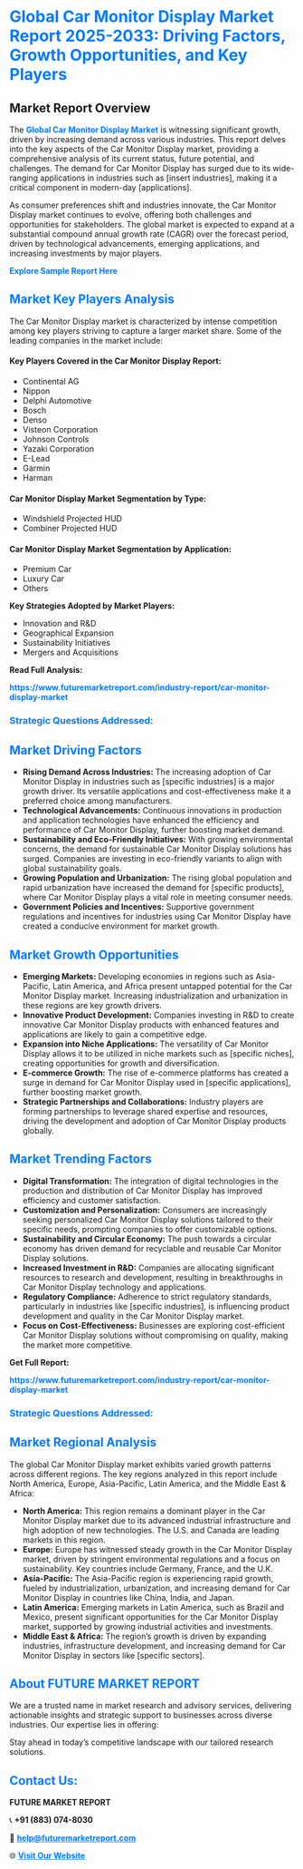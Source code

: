 <h1 style="color: #007BFF;">Global Car Monitor Display Market Report 2025-2033: Driving Factors, Growth Opportunities, and Key Players</h1>

<section id="overview">
<h2>Market Report Overview</h2>
<p>The <a href="https://www.futuremarketreport.com/industry-report/car-monitor-display-market" style="color: #007BFF; text-decoration: none;"><strong>Global Car Monitor Display Market</strong></a> is witnessing significant growth, driven by increasing demand across various industries. This report delves into the key aspects of the Car Monitor Display market, providing a comprehensive analysis of its current status, future potential, and challenges. The demand for Car Monitor Display has surged due to its wide-ranging applications in industries such as [insert industries], making it a critical component in modern-day [applications].</p>
<p>As consumer preferences shift and industries innovate, the Car Monitor Display market continues to evolve, offering both challenges and opportunities for stakeholders. The global market is expected to expand at a substantial compound annual growth rate (CAGR) over the forecast period, driven by technological advancements, emerging applications, and increasing investments by major players.</p>
</section>

<section id="overview">
<p><a href="https://www.futuremarketreport.com/request-sample/reportId=102725" style="color: #007BFF; text-decoration: none;"><strong>Explore Sample Report Here</strong></a></p>
</section>

<section id="key-players">
<h2 style="color: #007BFF;">Market Key Players Analysis</h2>
<p>The Car Monitor Display market is characterized by intense competition among key players striving to capture a larger market share. Some of the leading companies in the market include:</p>
<h4>Key Players Covered in the Car Monitor Display Report:</h4>
<ul><li>Continental AG</li><li>Nippon</li><li>Delphi Automotive</li><li>Bosch</li><li>Denso</li><li>Visteon Corporation</li><li>Johnson Controls</li><li>Yazaki Corporation</li><li>E-Lead</li><li>Garmin</li><li>Harman</li></ul>
<h4>Car Monitor Display Market Segmentation by Type:</h4>
<ul><li>Windshield Projected HUD</li><li>Combiner Projected HUD</li></ul>

<h4>Car Monitor Display Market Segmentation by Application:</h4>
<ul><li>Premium Car</li><li>Luxury Car</li><li>Others</li></ul>
<p><strong>Key Strategies Adopted by Market Players:</strong></p>
<ul>
<li>Innovation and R&D</li>
<li>Geographical Expansion</li>
<li>Sustainability Initiatives</li>
<li>Mergers and Acquisitions</li>
</ul>
</section>

<section>
<p><strong>Read Full Analysis: </strong></p><a href="https://www.futuremarketreport.com/industry-report/car-monitor-display-market" style="color: #007BFF; text-decoration: none;"><strong>https://www.futuremarketreport.com/industry-report/car-monitor-display-market</strong></a>
<h3 style="color: #007BFF;">Strategic Questions Addressed:</h3>
</section>

<section id="driving-factors">
<h2 style="color: #007BFF;">Market Driving Factors</h2>
<ul>
<li><strong>Rising Demand Across Industries:</strong> The increasing adoption of Car Monitor Display in industries such as [specific industries] is a major growth driver. Its versatile applications and cost-effectiveness make it a preferred choice among manufacturers.</li>
<li><strong>Technological Advancements:</strong> Continuous innovations in production and application technologies have enhanced the efficiency and performance of Car Monitor Display, further boosting market demand.</li>
<li><strong>Sustainability and Eco-Friendly Initiatives:</strong> With growing environmental concerns, the demand for sustainable Car Monitor Display solutions has surged. Companies are investing in eco-friendly variants to align with global sustainability goals.</li>
<li><strong>Growing Population and Urbanization:</strong> The rising global population and rapid urbanization have increased the demand for [specific products], where Car Monitor Display plays a vital role in meeting consumer needs.</li>
<li><strong>Government Policies and Incentives:</strong> Supportive government regulations and incentives for industries using Car Monitor Display have created a conducive environment for market growth.</li>
</ul>
</section>

<section id="growth-opportunities">
<h2 style="color: #007BFF;">Market Growth Opportunities</h2>
<ul>
<li><strong>Emerging Markets:</strong> Developing economies in regions such as Asia-Pacific, Latin America, and Africa present untapped potential for the Car Monitor Display market. Increasing industrialization and urbanization in these regions are key growth drivers.</li>
<li><strong>Innovative Product Development:</strong> Companies investing in R&D to create innovative Car Monitor Display products with enhanced features and applications are likely to gain a competitive edge.</li>
<li><strong>Expansion into Niche Applications:</strong> The versatility of Car Monitor Display allows it to be utilized in niche markets such as [specific niches], creating opportunities for growth and diversification.</li>
<li><strong>E-commerce Growth:</strong> The rise of e-commerce platforms has created a surge in demand for Car Monitor Display used in [specific applications], further boosting market growth.</li>
<li><strong>Strategic Partnerships and Collaborations:</strong> Industry players are forming partnerships to leverage shared expertise and resources, driving the development and adoption of Car Monitor Display products globally.</li>
</ul>
</section>

<section id="trending-factors">
<h2 style="color: #007BFF;">Market Trending Factors</h2>
<ul>
<li><strong>Digital Transformation:</strong> The integration of digital technologies in the production and distribution of Car Monitor Display has improved efficiency and customer satisfaction.</li>
<li><strong>Customization and Personalization:</strong> Consumers are increasingly seeking personalized Car Monitor Display solutions tailored to their specific needs, prompting companies to offer customizable options.</li>
<li><strong>Sustainability and Circular Economy:</strong> The push towards a circular economy has driven demand for recyclable and reusable Car Monitor Display solutions.</li>
<li><strong>Increased Investment in R&D:</strong> Companies are allocating significant resources to research and development, resulting in breakthroughs in Car Monitor Display technology and applications.</li>
<li><strong>Regulatory Compliance:</strong> Adherence to strict regulatory standards, particularly in industries like [specific industries], is influencing product development and quality in the Car Monitor Display market.</li>
<li><strong>Focus on Cost-Effectiveness:</strong> Businesses are exploring cost-efficient Car Monitor Display solutions without compromising on quality, making the market more competitive.</li>
</ul>
</section>

<section>
<p><strong>Get Full Report: </strong></p><a href="https://www.futuremarketreport.com/industry-report/car-monitor-display-market" style="color: #007BFF; text-decoration: none;"><strong>https://www.futuremarketreport.com/industry-report/car-monitor-display-market</strong></a>
<h3 style="color: #007BFF;">Strategic Questions Addressed:</h3>
</section>


<section id="regional-analysis">
<h2 style="color: #007BFF;">Market Regional Analysis</h2>
<p>The global Car Monitor Display market exhibits varied growth patterns across different regions. The key regions analyzed in this report include North America, Europe, Asia-Pacific, Latin America, and the Middle East & Africa:</p>
<ul>
<li><strong>North America:</strong> This region remains a dominant player in the Car Monitor Display market due to its advanced industrial infrastructure and high adoption of new technologies. The U.S. and Canada are leading markets in this region.</li>
<li><strong>Europe:</strong> Europe has witnessed steady growth in the Car Monitor Display market, driven by stringent environmental regulations and a focus on sustainability. Key countries include Germany, France, and the U.K.</li>
<li><strong>Asia-Pacific:</strong> The Asia-Pacific region is experiencing rapid growth, fueled by industrialization, urbanization, and increasing demand for Car Monitor Display in countries like China, India, and Japan.</li>
<li><strong>Latin America:</strong> Emerging markets in Latin America, such as Brazil and Mexico, present significant opportunities for the Car Monitor Display market, supported by growing industrial activities and investments.</li>
<li><strong>Middle East & Africa:</strong> The region’s growth is driven by expanding industries, infrastructure development, and increasing demand for Car Monitor Display in sectors like [specific sectors].</li>
</ul>
</section>

<footer>
<h2 style="color: #007BFF;">About FUTURE MARKET REPORT</h2>
<p>We are a trusted name in market research and advisory services, delivering actionable insights and strategic support to businesses across diverse industries. Our expertise lies in offering:</p>

<p>Stay ahead in today’s competitive landscape with our tailored research solutions.</p>

<h2 style="color: #007BFF;">Contact Us:</h2>
<p><strong>FUTURE MARKET REPORT</strong></p>
<p>📞 <strong>+91 (883) 074-8030</strong></p>
<p>📧 <strong><a href="mailto:help@futuremarketreport.com" style="color: #007BFF;">help@futuremarketreport.com</a></strong></p>
<p>🌐 <strong><a href="https://www.futuremarketreport.com/" style="color: #007BFF;">Visit Our Website</a></strong></p>
</footer>
